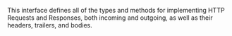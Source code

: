 This interface defines all of the types and methods for implementing
HTTP Requests and Responses, both incoming and outgoing, as well as
their headers, trailers, and bodies.